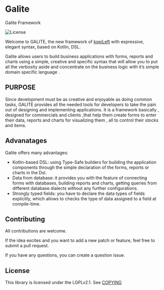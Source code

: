 # Galite
Galite Framework

![License](http://img.shields.io/badge/license-LGPL_v2.1-lightgrey.svg?style=flat)

Welcome to GALITE, the new framework of [kopiLeft](https://github.com/kopiLeft) with expressive, elegant syntax, based on Kotlin, DSL.

Galite allows users to build business applications with forms, reports and charts using a simple, creative and specific syntax that will allow you to put all the verbosity aside and concentrate on the business logic with it’s simple domain specific language . 

## PURPOSE
Since development must be as creative and enjoyable as doing common tasks, GALITE provides all the needed tools for developers to take the pain out of designing and implementing applications.
It is a framework basically , designed for commercials and clients ,that help them create forms to enter their data, reports and charts for visualizing them , all to control their stocks and items.

## Advanatages

Galite offers many advantages:
* Kotlin-based DSL: using Type-Safe builders for building the application components through the simple declaration of the forms, reports or charts in the Dsl. 
* Data from database: it provides you with the feature of connecting forms with databases, building reports and charts, getting queries from different database dialects without any further configurations. 
* Strongly typed fields: you have to declare the data types of fields explicitly, which allows to checks the type of data assigned to a field at compile-time. 

## Contributing
All contributions are welcome.

If the idea excites and you want to add a new patch or feature, feel free to submit a pull request.

If you have any questions, you can create a question issue.

## License

This library is licensed under the LGPLv2.1. See [COPYING](COPYING)

